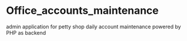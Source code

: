 # Office_accounts_maintenance
admin application for petty shop daily account maintenance powered by PHP as backend
